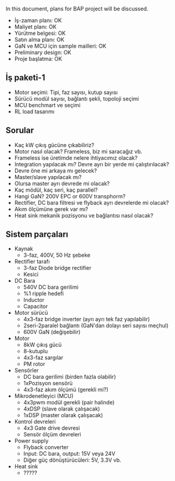 In this document, plans for BAP project will be discussed.
* İş-zaman planı: OK
* Maliyet planı: OK
* Yürütme belgesi: OK
* Satın alma planı: OK
* GaN ve MCU için sample mailleri: OK
* Preliminary design: OK
* Proje başlatma: OK

## İş paketi-1
* Motor seçimi: Tipi, faz sayısı, kutup sayısı
* Sürücü modül sayısı, bağlantı şekli, topoloji seçimi
* MCU benchmart ve seçimi
* RL load tasarımı

## Sorular
* Kaç kW çıkış gücüne çıkabiliriz?
* Motor nasıl olacak? Frameless, biz mi saracağız vb.
* Frameless ise üretimde nelere ihtiyacımız olacak?
* Integration yapılacak mı? Devre ayrı bir yerde mi çalıştırılacak?
* Devre öne mi arkaya mı gelecek?
* Master/slave yapılacak mı?
* Olursa master ayrı devrede mi olacak?
* Kaç mödül, kaç seri, kaç parallel?
* Hangi GaN? 200V EPC or 600V transphorm?
* Rectifier, DC bara filtresi ve flyback ayrı devrelerde mi olacak?
* Akım ölçümüne gerek var mı?
* Heat sink mekanik pozisyonu ve bağlantısı nasıl olacak?

## Sistem parçaları
* Kaynak
  * 3-faz, 400V, 50 Hz şebeke
* Rectifier tarafı
  * 3-faz Diode bridge rectifier
  * Kesici
* DC Bara
  * 540V DC bara gerilimi
  * %1 ripple hedefi
  * Inductor
  * Capacitor
* Motor sürücü
  * 4x3-faz bridge inverter (ayrı ayrı tek faz yapılabilir)
  * 2seri-2paralel bağlantı (GaN'dan dolayı seri sayısı meçhul)
  * 600V GaN (değişebilir)
* Motor
  * 8kW çıkış gücü
  * 8-kutuplu
  * 4x3-faz sargılar
  * PM rotor
* Sensörler
  * DC bara gerilimi (birden fazla olabilir)
  * 1xPozisyon sensörü
  * 4x3-faz akım ölçümü (gerekli mi?)
* Mikrodenetleyici (MCU)
  * 4x3pwm modül gerekli (pair halinde)
  * 4xDSP (slave olarak çalışacak)
  * 1xDSP (master olarak çalışacak)
* Kontrol devreleri
  * 4x3 Gate drive devresi
  * Sensör ölçüm devreleri
* Power supply
  * Flyback converter
  * Input: DC bara, output: 15V veya 24V
  * Diğer güç dönüştürücüleri: 5V, 3.3V vb.
* Heat sink
  * ?????
